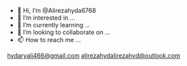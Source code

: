 - 👋 Hi, I’m @Alirezahyda6768
- 👀 I’m interested in ...
- 🌱 I’m currently learning ...
- 💞️ I’m looking to collaborate on ...
- 📫 How to reach me ...

<!---
Alirezahyda6768/Alirezahyda6768 is a ✨ special ✨ repository because its `README.md` (this file) appears on your GitHub profile.
You can click the Preview link to take a look at your changes.
--->
hydaryali466@gmail.com
alirezahydalirezahyd@outlook.com

